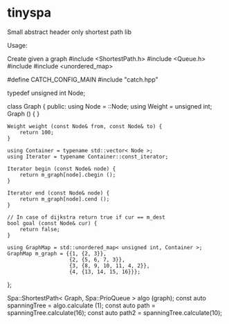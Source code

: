 # tinyspa
Small abstract  header only shortest path lib

Usage:

Create given a graph
#include <ShortestPath.h>
#include <Queue.h>
#include <vector>
#include <unordered_map>

#define CATCH_CONFIG_MAIN
#include "catch.hpp"

typedef unsigned int Node;

class Graph {
    public:
    using Node = ::Node;
    using Weight = unsigned int;
    Graph () {
    }

    Weight weight (const Node& from, const Node& to) {
        return 100;
    }

    using Container = typename std::vector< Node >;
    using Iterator = typename Container::const_iterator;

    Iterator begin (const Node& node) {
        return m_graph[node].cbegin ();
    }

    Iterator end (const Node& node) {
        return m_graph[node].cend ();
    }

    // In case of dijkstra return true if cur == m_dest
    bool goal (const Node& cur) {
        return false;
    }

    using GraphMap = std::unordered_map< unsigned int, Container >;
    GraphMap m_graph = {{1, {2, 3}},
                        {2, {5, 6, 7, 3}},
                        {3, {8, 9, 10, 11, 4, 2}},
                        {4, {13, 14, 15, 16}}};
};

Spa::ShortestPath< Graph, Spa::PrioQueue > algo (graph);
const auto spanningTree = algo.calculate (1);
const auto path = spanningTree.calculate(16);
const auto path2 = spanningTree.calculate(10);